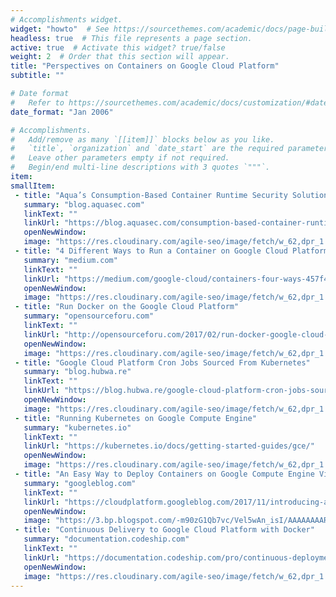 ```yaml
---
# Accomplishments widget.
widget: "howto"  # See https://sourcethemes.com/academic/docs/page-builder/
headless: true  # This file represents a page section.
active: true  # Activate this widget? true/false
weight: 2  # Order that this section will appear.
title: "Perspectives on Containers on Google Cloud Platform"
subtitle: ""

# Date format
#   Refer to https://sourcethemes.com/academic/docs/customization/#date-format
date_format: "Jan 2006"

# Accomplishments.
#   Add/remove as many `[[item]]` blocks below as you like.
#   `title`, `organization` and `date_start` are the required parameters.
#   Leave other parameters empty if not required.
#   Begin/end multi-line descriptions with 3 quotes `"""`.
item: 
smallItem: 
 - title: "Aqua’s Consumption-Based Container Runtime Security Solution on GCP Marketplace"
   summary: "blog.aquasec.com"
   linkText: ""
   linkUrl: "https://blog.aquasec.com/consumption-based-container-runtime-security-gcp-marketplace" 
   openNewWindow: 
   image: "https://res.cloudinary.com/agile-seo/image/fetch/w_62,dpr_1.0,d_blank_am8gzx.png/https%3A%2F%2Flogo.clearbit.com%2Fblog.aquasec.com%3Fsize%3D250"
 - title: "4 Different Ways to Run a Container on Google Cloud Platform"
   summary: "medium.com"
   linkText: ""
   linkUrl: "https://medium.com/google-cloud/containers-four-ways-457f4b7dd898" 
   openNewWindow: 
   image: "https://res.cloudinary.com/agile-seo/image/fetch/w_62,dpr_1.0,d_blank_am8gzx.png/https%3A%2F%2Flogo.clearbit.com%2Fmedium.com%3Fsize%3D250"
 - title: "Run Docker on the Google Cloud Platform"
   summary: "opensourceforu.com"
   linkText: ""
   linkUrl: "http://opensourceforu.com/2017/02/run-docker-google-cloud-platform/" 
   openNewWindow: 
   image: "https://res.cloudinary.com/agile-seo/image/fetch/w_62,dpr_1.0,d_blank_am8gzx.png/https%3A%2F%2Flogo.clearbit.com%2Fopensourceforu.com%3Fsize%3D250"
 - title: "Google Cloud Platform Cron Jobs Sourced From Kubernetes"
   summary: "blog.hubwa.re"
   linkText: ""
   linkUrl: "https://blog.hubwa.re/google-cloud-platform-cron-jobs-sourced-from-kubernetes-33a4f6046e3f" 
   openNewWindow: 
   image: "https://res.cloudinary.com/agile-seo/image/fetch/w_62,dpr_1.0,d_blank_am8gzx.png/https%3A%2F%2Flogo.clearbit.com%2Fblog.hubwa.re%3Fsize%3D250"
 - title: "Running Kubernetes on Google Compute Engine"
   summary: "kubernetes.io"
   linkText: ""
   linkUrl: "https://kubernetes.io/docs/getting-started-guides/gce/" 
   openNewWindow: 
   image: "https://res.cloudinary.com/agile-seo/image/fetch/w_62,dpr_1.0,d_blank_am8gzx.png/https%3A%2F%2Flogo.clearbit.com%2Fkubernetes.io%3Fsize%3D250"
 - title: "An Easy Way to Deploy Containers on Google Compute Engine Virtual Machines"
   summary: "googleblog.com"
   linkText: ""
   linkUrl: "https://cloudplatform.googleblog.com/2017/11/introducing-an-easy-way-to-deploy-containers-on-Google-Compute-Engine-virtual-machines.html" 
   openNewWindow: 
   image: "https://3.bp.blogspot.com/-m90zG1Qb7vc/Vel5wAn_isI/AAAAAAAARGE/iSOuuYWUXUA/s1600-r/CloudPlatform_128px_Retina.png"
 - title: "Continuous Delivery to Google Cloud Platform with Docker"
   summary: "documentation.codeship.com"
   linkText: ""
   linkUrl: "https://documentation.codeship.com/pro/continuous-deployment/google-cloud/" 
   openNewWindow: 
   image: "https://res.cloudinary.com/agile-seo/image/fetch/w_62,dpr_1.0,d_blank_am8gzx.png/https%3A%2F%2Flogo.clearbit.com%2Fdocumentation.codeship.com%3Fsize%3D250"
---
```

